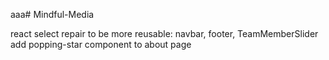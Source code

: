 aaa# Mindful-Media

react select
repair to be more reusable: navbar, footer, TeamMemberSlider
add popping-star component to about page
